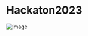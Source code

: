﻿# Hackaton2023
![image](https://user-images.githubusercontent.com/81360555/212262775-a780ee11-2f5b-43b3-81bf-3d129d856149.png)
